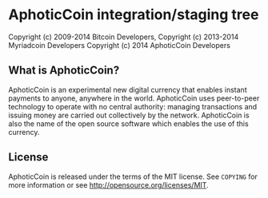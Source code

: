 AphoticCoin integration/staging tree
===================================

Copyright (c) 2009-2014 Bitcoin Developers,
Copyright (c) 2013-2014 Myriadcoin Developers
Copyright (c) 2014 AphoticCoin Developers

What is AphoticCoin?
------------------

AphoticCoin is an experimental new digital currency that enables instant payments to
anyone, anywhere in the world. AphoticCoin uses peer-to-peer technology to operate
with no central authority: managing transactions and issuing money are carried
out collectively by the network. AphoticCoin is also the name of the open source
software which enables the use of this currency.

License
-------

AphoticCoin is released under the terms of the MIT license. See `COPYING` for more
information or see http://opensource.org/licenses/MIT.
